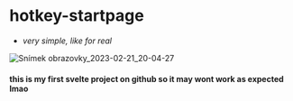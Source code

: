 # hotkey-startpage
- *very simple, like for real*

![Snímek obrazovky_2023-02-21_20-04-27](https://user-images.githubusercontent.com/89579269/220436314-ea933348-b43f-419e-a91c-37159afda21e.png)

#### this is my first svelte project on github so it may wont work as expected lmao
